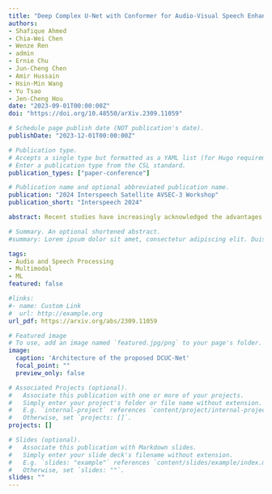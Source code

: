 ```yaml
---
title: "Deep Complex U-Net with Conformer for Audio-Visual Speech Enhancement"
authors:
- Shafique Ahmed
- Chia-Wei Chen
- Wenze Ren
- admin
- Ernie Chu
- Jun-Cheng Chen
- Amir Hussain
- Hsin-Min Wang
- Yu Tsao
- Jen-Cheng Hou
date: "2023-09-01T00:00:00Z"
doi: "https://doi.org/10.48550/arXiv.2309.11059"

# Schedule page publish date (NOT publication's date).
publishDate: "2023-12-01T00:00:00Z"

# Publication type.
# Accepts a single type but formatted as a YAML list (for Hugo requirements).
# Enter a publication type from the CSL standard.
publication_types: ["paper-conference"]

# Publication name and optional abbreviated publication name.
publication: "2024 Interspeech Satellite AVSEC-3 Workshop"
publication_short: "Interspeech 2024"

abstract: Recent studies have increasingly acknowledged the advantages of incorporating visual data into speech enhancement (SE) systems. We introduce a novel audio-visual SE approach, termed DCUC-Net (deep complex U-Net with conformer network), which leverages complex domain features and a stack of conformer blocks. The encoder and decoder of DCUC-Net are designed using a complex U-Net-based framework. The audio and visual signals are processed using a complex encoder and a ResNet-18 model respectively, then fused by conformer blocks and transformed into enhanced speech waveforms via a complex decoder. The conformer blocks consist of a combination of self-attention mechanisms and convolutional operations, enabling DCUC-Net to effectively capture both global and local audio-visual dependencies. The results demonstrate the effectiveness of DCUC-Net, as it outperforms the baseline model from the COG-MHEAR AVSE Challenge 2023 by a notable margin of 0.14 in terms of PESQ. Additionally, the proposed DCUC-Net performs comparably to a state-of-the-art model and outperforms all other compared models on the Taiwan Mandarin speech with video (TMSV) dataset.

# Summary. An optional shortened abstract.
#summary: Lorem ipsum dolor sit amet, consectetur adipiscing elit. Duis posuere tellus ac convallis placerat. Proin tincidunt magna sed ex sollicitudin condimentum.

tags:
- Audio and Speech Processing
- Multimodal
- ML
featured: false

#links:
#- name: Custom Link
#  url: http://example.org
url_pdf: https://arxiv.org/abs/2309.11059

# Featured image
# To use, add an image named `featured.jpg/png` to your page's folder. 
image:
  caption: 'Architecture of the proposed DCUC-Net'
  focal_point: ""
  preview_only: false

# Associated Projects (optional).
#   Associate this publication with one or more of your projects.
#   Simply enter your project's folder or file name without extension.
#   E.g. `internal-project` references `content/project/internal-project/index.md`.
#   Otherwise, set `projects: []`.
projects: []

# Slides (optional).
#   Associate this publication with Markdown slides.
#   Simply enter your slide deck's filename without extension.
#   E.g. `slides: "example"` references `content/slides/example/index.md`.
#   Otherwise, set `slides: ""`.
slides: ""
---
```

